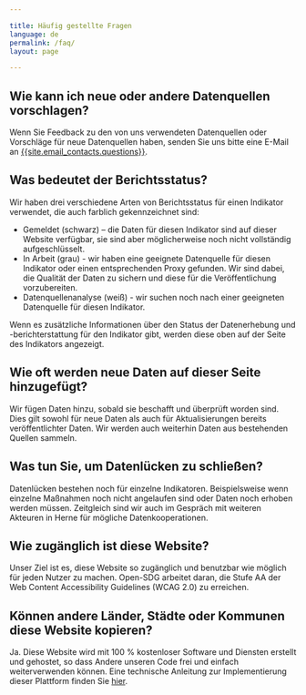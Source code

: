 ```yaml
---

title: Häufig gestellte Fragen
language: de
permalink: /faq/
layout: page

---
```


## Wie kann ich neue oder andere Datenquellen vorschlagen?

Wenn Sie Feedback zu den von uns verwendeten Datenquellen oder Vorschläge für neue Datenquellen haben, senden Sie uns bitte eine E-Mail an <a href="mailto:{{site.email_contacts.questions}}">{{site.email_contacts.questions}}</a>.

## Was bedeutet der Berichtsstatus?

Wir haben drei verschiedene Arten von Berichtsstatus für einen Indikator verwendet, die auch farblich gekennzeichnet sind:

* Gemeldet (schwarz) – die Daten für diesen Indikator sind auf dieser Website verfügbar, sie sind aber möglicherweise noch nicht vollständig aufgeschlüsselt. 
* In Arbeit (grau) - wir haben eine geeignete Datenquelle für diesen Indikator oder einen entsprechenden Proxy gefunden. Wir sind dabei, die Qualität der Daten zu sichern und diese für die Veröffentlichung vorzubereiten.
* Datenquellenanalyse (weiß) - wir suchen noch nach einer geeigneten Datenquelle für diesen Indikator.

Wenn es zusätzliche Informationen über den Status der Datenerhebung und -berichterstattung für den Indikator gibt, werden diese oben auf der Seite des Indikators angezeigt.

## Wie oft werden neue Daten auf dieser Seite hinzugefügt?

Wir fügen Daten hinzu, sobald sie beschafft und überprüft worden sind. Dies gilt sowohl für neue Daten als auch für Aktualisierungen bereits veröffentlichter Daten. Wir werden auch weiterhin Daten aus bestehenden Quellen sammeln.

## Was tun Sie, um Datenlücken zu schließen?

Datenlücken bestehen noch für einzelne Indikatoren. Beispielsweise wenn einzelne Maßnahmen noch nicht angelaufen sind oder Daten noch erhoben werden müssen. Zeitgleich sind wir auch im Gespräch mit weiteren Akteuren in Herne für mögliche Datenkooperationen.

## Wie zugänglich ist diese Website?

Unser Ziel ist es, diese Website so zugänglich und benutzbar wie möglich für jeden Nutzer zu machen. Open-SDG arbeitet daran, die Stufe AA der Web Content Accessibility Guidelines (WCAG 2.0) zu erreichen.

## Können andere Länder, Städte oder Kommunen diese Website kopieren?

Ja. Diese Website wird mit 100 % kostenloser Software und Diensten erstellt und gehostet, so dass Andere unseren Code frei und einfach weiterverwenden können. Eine technische Anleitung zur Implementierung dieser Plattform finden Sie [hier](https://open-sdg.readthedocs.io).
